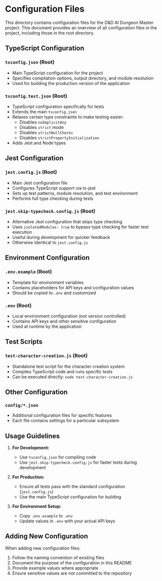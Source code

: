 # Configuration Files

This directory contains configuration files for the D&D AI Dungeon Master project. This document provides an overview of all configuration files in the project, including those in the root directory.

## TypeScript Configuration

### `tsconfig.json` (Root)
- Main TypeScript configuration for the project
- Specifies compilation options, output directory, and module resolution
- Used for building the production version of the application

### `tsconfig.test.json` (Root)
- TypeScript configuration specifically for tests
- Extends the main `tsconfig.json`
- Relaxes certain type constraints to make testing easier:
  - Disables `noImplicitAny`
  - Disables `strict` mode
  - Disables `strictNullChecks`
  - Disables `strictPropertyInitialization`
- Adds Jest and Node types

## Jest Configuration

### `jest.config.js` (Root)
- Main Jest configuration file
- Configures TypeScript support via ts-jest
- Sets up test patterns, module resolution, and test environment
- Performs full type checking during tests

### `jest.skip-typecheck.config.js` (Root)
- Alternative Jest configuration that skips type checking
- Uses `isolatedModules: true` to bypass type checking for faster test execution
- Useful during development for quicker feedback
- Otherwise identical to `jest.config.js`

## Environment Configuration

### `.env.example` (Root)
- Template for environment variables
- Contains placeholders for API keys and configuration values
- Should be copied to `.env` and customized

### `.env` (Root)
- Local environment configuration (not version controlled)
- Contains API keys and other sensitive configuration
- Used at runtime by the application

## Test Scripts

### `test-character-creation.js` (Root)
- Standalone test script for the character creation system
- Compiles TypeScript code and runs specific tests
- Can be executed directly: `node test-character-creation.js`

## Other Configuration

### `config/*.json`
- Additional configuration files for specific features
- Each file contains settings for a particular subsystem

## Usage Guidelines

1. **For Development:**
   - Use `tsconfig.json` for compiling code
   - Use `jest.skip-typecheck.config.js` for faster tests during development

2. **For Production:**
   - Ensure all tests pass with the standard configuration (`jest.config.js`)
   - Use the main TypeScript configuration for building

3. **For Environment Setup:**
   - Copy `.env.example` to `.env`
   - Update values in `.env` with your actual API keys

## Adding New Configuration

When adding new configuration files:

1. Follow the naming convention of existing files
2. Document the purpose of the configuration in this README
3. Provide example values where appropriate
4. Ensure sensitive values are not committed to the repository 